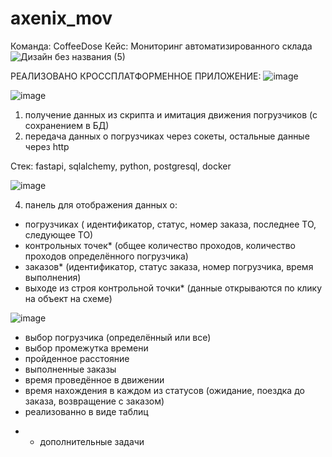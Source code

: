 # axenix_mov
Команда: CoffeeDose
Кейс: Мониторинг автоматизированного склада
![Дизайн без названия (5)](https://github.com/NastyaZiss/hack_2023/assets/88962864/f2cc826d-a411-4b58-a701-d12087d9daeb)

РЕАЛИЗОВАНО КРОССПЛАТФОРМЕННОЕ ПРИЛОЖЕНИЕ:
![image](https://github.com/NastyaZiss/hack_2023/assets/88962864/bd433170-359f-48e5-827c-b8501af93c08)

![image](https://github.com/NastyaZiss/hack_2023/assets/88962864/30c1783a-8dfb-447d-bd0e-8881e358093f)


1) получение данных  из скрипта и имитация движения погрузчиков (с сохранением в БД)
2) передача данных о погрузчиках через сокеты, остальные данные через http

Стек: fastapi, sqlalchemy, python, postgresql, docker

![image](https://github.com/NastyaZiss/hack_2023/assets/88962864/3912d6f9-116c-4256-8b4d-bc4cf757af42)

4) панель для отображения данных о:
  - погрузчиках ( идентификатор, статус, номер заказа, последнее ТО, следующее ТО)
  - контрольных точек* (общее количество проходов, количество проходов определённого погрузчика)
  - заказов* (идентификатор, статус заказа, номер погрузчика, время выполнения)
  - выходе из строя контрольной точки*
(данные открываются по клику на объект на схеме)




![image](https://github.com/NastyaZiss/hack_2023/assets/88962864/b831cddf-df49-4487-95d7-83480b7dfb26)

  - выбор погрузчика (определённый или все)
  - выбор промежутка времени
  - пройденное расстояние
  - выполненные заказы
  - время проведённое в движении
  - время нахождения в каждом из статусов (ожидание, поездка до заказа, возвращение с заказом)
  - реализованно в виде таблиц

* - дополнительные задачи

